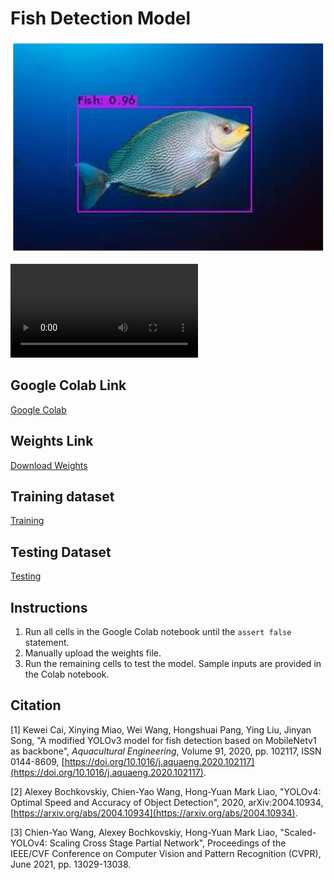 # Fish Detection Model

![Result Image 1](Output/outcome1.png)

![Result Video](Output/output_v.mp4)

## Google Colab Link
[Google Colab](https://colab.research.google.com/drive/1_GiugnqFx1AccTyXkseOR2r27-BRtsR9?authuser=2#scrollTo=gxwdPy-eL6JW)

## Weights Link
[Download Weights](https://drive.google.com/file/d/1GCCkQTOOksVfCZ_ftlnO11HaJ-56tPZW/view?usp=sharing)

## Training dataset
[Training](https://drive.google.com/file/d/1rEFyMRQyWglOF_HmBTZR3VK8MMTKGUkK/view?usp=sharing)

## Testing Dataset
[Testing](https://drive.google.com/file/d/1uxv3pGhuGWM33Iczg1TNcC1Nq0r8OCOw/view?usp=drive_link)

## Instructions
1. Run all cells in the Google Colab notebook until the `assert false` statement.
2. Manually upload the weights file.
3. Run the remaining cells to test the model. Sample inputs are provided in the Colab notebook.

## Citation
\[1\] Kewei Cai, Xinying Miao, Wei Wang, Hongshuai Pang, Ying Liu, Jinyan Song, "A modified YOLOv3 model for fish detection based on MobileNetv1 as backbone", *Aquacultural Engineering*, Volume 91, 2020, pp. 102117, ISSN 0144-8609, [https://doi.org/10.1016/j.aquaeng.2020.102117](https://doi.org/10.1016/j.aquaeng.2020.102117).

\[2\] Alexey Bochkovskiy, Chien-Yao Wang, Hong-Yuan Mark Liao, "YOLOv4: Optimal Speed and Accuracy of Object Detection", 2020, arXiv:2004.10934, [https://arxiv.org/abs/2004.10934](https://arxiv.org/abs/2004.10934).

\[3\] Chien-Yao Wang, Alexey Bochkovskiy, Hong-Yuan Mark Liao, "Scaled-YOLOv4: Scaling Cross Stage Partial Network", Proceedings of the IEEE/CVF Conference on Computer Vision and Pattern Recognition (CVPR), June 2021, pp. 13029-13038.
